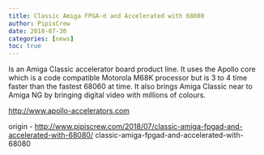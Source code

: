 ```yaml
---
title: Classic Amiga FPGA-d and Accelerated with 68080
author: PipisCrew
date: 2018-07-30
categories: [news]
toc: true
---
```


Is an Amiga Classic accelerator board product line. It uses the Apollo core which is a code compatible Motorola M68K processor but is 3 to 4 time faster than the fastest 68060 at time. It also brings Amiga Classic near to Amiga NG by bringing digital video with millions of colours.

http://www.apollo-accelerators.com

origin - http://www.pipiscrew.com/2018/07/classic-amiga-fpgad-and-accelerated-with-68080/ classic-amiga-fpgad-and-accelerated-with-68080